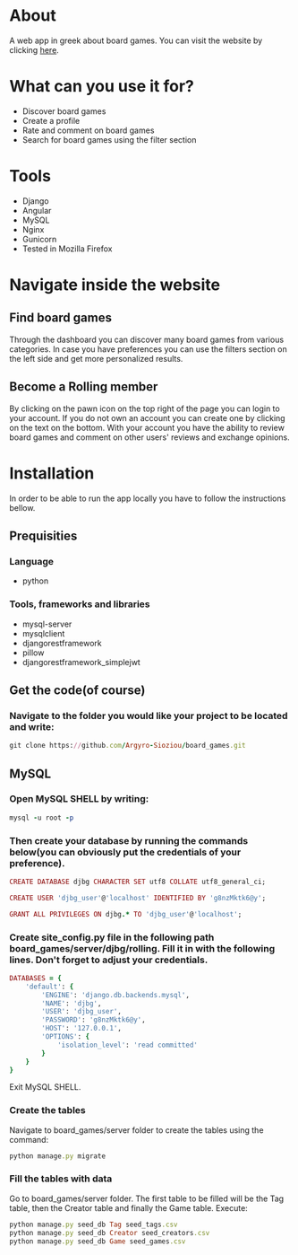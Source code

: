 # About
A web app in greek about board games. 
You can visit the website by clicking [here](https://snf-845181.vm.okeanos.grnet.gr/).

# What can you use it for?
* Discover board games
* Create a profile
* Rate and comment on board games
* Search for board games using the filter section

# Tools
* Django
* Angular
* MySQL
* Nginx
* Gunicorn
* Tested in Mozilla Firefox

# Navigate inside the website

## Find board games
Through the dashboard you can discover many board games from various categories. In case you have preferences you can use the filters section on the left side and get more personalized results.

## Become a Rolling member
By clicking on the pawn icon on the top right of the page you can login to your account. If you do not own an account you can create one by clicking on the text on the bottom. With your account you have the ability to review board games and comment on other users' reviews and exchange opinions.

# Installation
In order to be able to run the app locally you have to follow the instructions bellow.

## Prequisities
### Language
* python

### Tools, frameworks and libraries
* mysql-server
* mysqlclient
* djangorestframework
* pillow
* djangorestframework_simplejwt

## Get the code(of course)
### Navigate to the folder you would like your project to be located and write:
```ruby
git clone https://github.com/Argyro-Sioziou/board_games.git
```

## MySQL
### Open MySQL SHELL by writing:
```ruby
mysql -u root -p
```

### Then create your database by running the commands below(you can obviously put the credentials of your preference).
```ruby
CREATE DATABASE djbg CHARACTER SET utf8 COLLATE utf8_general_ci;

CREATE USER 'djbg_user'@'localhost' IDENTIFIED BY 'g8nzMktk6@y';

GRANT ALL PRIVILEGES ON djbg.* TO 'djbg_user'@'localhost';
```

### Create site_config.py file in the following path board_games/server/djbg/rolling. Fill it in with the following lines. Don't forget to adjust your credentials.
```ruby
DATABASES = {
    'default': {
        'ENGINE': 'django.db.backends.mysql',
        'NAME': 'djbg',
        'USER': 'djbg_user',
        'PASSWORD': 'g8nzMktk6@y',
        'HOST': '127.0.0.1',
        'OPTIONS': {
            'isolation_level': 'read committed'
        }
    }
}
```
Exit MySQL SHELL.

### Create the tables
Navigate to board_games/server folder to create the tables using the command:
```ruby
python manage.py migrate
```

### Fill the tables with data
Go to board_games/server folder. The first table to be filled will be the Tag table, then the Creator table and finally the Game table. Execute:
```ruby
python manage.py seed_db Tag seed_tags.csv
python manage.py seed_db Creator seed_creators.csv
python manage.py seed_db Game seed_games.csv
```
